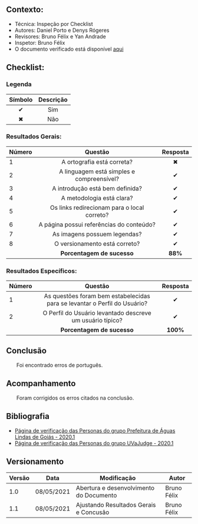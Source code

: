 ## Contexto:	
 - Técnica: Inspeção por Checklist
 - Autores: Daniel Porto e Denys Rógeres
 - Revisores: Bruno Félix e Yan Andrade
 - Inspetor: Bruno Félix
 - O documento verificado está disponível [aqui](../../analise-de-requisitos/perfil-do-usuario.md)

## Checklist:

### Legenda 

|Símbolo|Descrição|
|:-:|:-:|
|✔|Sim|
|✖|Não|

### Resultados Gerais:
|Número|Questão|Resposta|
|:-|:-:|:-:|
|1|A ortografia está correta?|✖|
|2|A linguagem está simples e compreensível?|✔|
|3|A introdução está bem definida?|✔|
|4|A metodologia está clara?|✔|
|5|Os links redirecionam para o local correto?|✔|
|6|A página possui referências do conteúdo?|✔|
|7|As imagens possuem legendas?|✔|
|8|O versionamento está correto?|✔|
||**Porcentagem de sucesso**|**88%**|

### Resultados Específicos:
|Número|Questão|Resposta|
|:-|:-:|:-:|
|1|As questões foram bem estabelecidas para se levantar o Perfil do Usuário?|✔|
|2|O Perfil do Usuário levantado descreve um usuário típico?|✔|
||**Porcentagem de sucesso**|**100%**|

## Conclusão
&emsp;&emsp;Foi encontrado erros de português.

## Acompanhamento
&emsp;&emsp;Foram corrigidos os erros citados na conclusão.

## Bibliografia

- [Página de verificação das Personas do grupo Prefeitura de Águas Lindas de Goiás - 2020.1](https://interacao-humano-computador.github.io/2020.1-Prefeiturade-Aguas-Lindas-de-Goias/verificacao/veri_personas/)
- [Página de verificação das Personas do grupo UVaJudge - 2020.1](https://interacao-humano-computador.github.io/2020.1-UVaJudge/entrega_7/verificacao/personas/)

## Versionamento
|Versão|Data|Modificação|Autor|
|--|--|--|--|
|1.0|08/05/2021|Abertura e desenvolvimento do Documento|Bruno Félix|
|1.1|08/05/2021|Ajustando Resultados Gerais e Concusão|Bruno Félix|